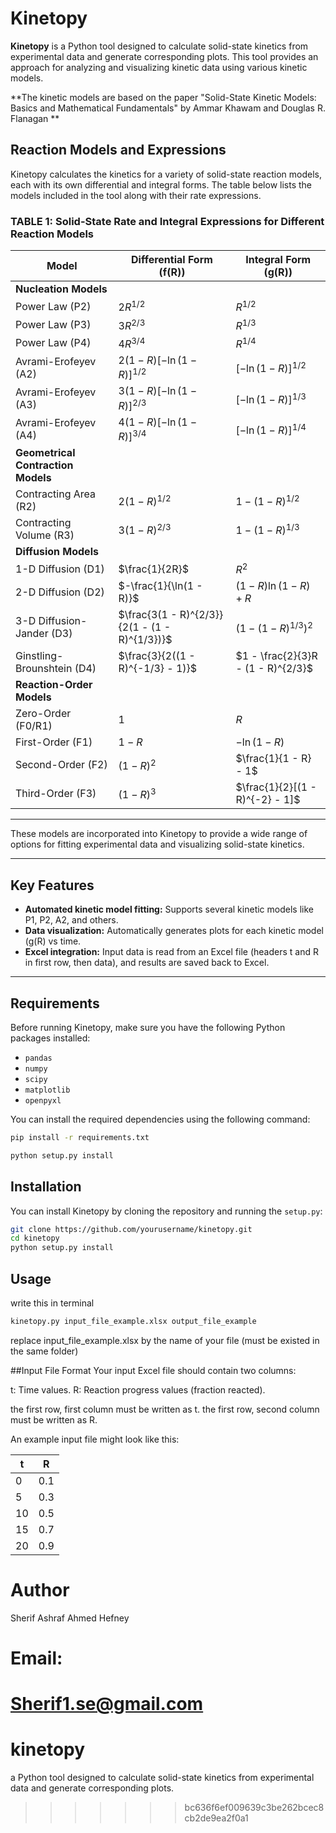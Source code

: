 # Kinetopy

**Kinetopy** is a Python tool designed to calculate solid-state kinetics from experimental data and generate corresponding plots. This tool provides an approach for analyzing and visualizing kinetic data using various kinetic models.

**The kinetic models are based on the paper "Solid-State Kinetic Models: Basics and Mathematical Fundamentals" by Ammar Khawam and Douglas R. Flanagan **

## Reaction Models and Expressions

Kinetopy calculates the kinetics for a variety of solid-state reaction models, each with its own differential and integral forms. The table below lists the models included in the tool along with their rate expressions.

### TABLE 1: Solid-State Rate and Integral Expressions for Different Reaction Models


| **Model**                         | **Differential Form (f(R))**                        | **Integral Form (g(R))**                             |
|-----------------------------------|-----------------------------------------------------|------------------------------------------------------|
| **Nucleation Models**             |                                                     |                                                      |
| Power Law (P2)                    | $2R^{1/2}$                                          | $R^{1/2}$                                            |
| Power Law (P3)                    | $3R^{2/3}$                                          | $R^{1/3}$                                            |
| Power Law (P4)                    | $4R^{3/4}$                                          | $R^{1/4}$                                            |
| Avrami-Erofeyev (A2)              | $2(1 - R)[-\ln(1 - R)]^{1/2}$                       | $[-\ln(1 - R)]^{1/2}$                                |
| Avrami-Erofeyev (A3)              | $3(1 - R)[-\ln(1 - R)]^{2/3}$                       | $[-\ln(1 - R)]^{1/3}$                                |
| Avrami-Erofeyev (A4)              | $4(1 - R)[-\ln(1 - R)]^{3/4}$                       | $[-\ln(1 - R)]^{1/4}$                                |
| **Geometrical Contraction Models**|                                                     |                                                      |
| Contracting Area (R2)             | $2(1 - R)^{1/2}$                                    | $1 - (1 - R)^{1/2}$                                  |
| Contracting Volume (R3)           | $3(1 - R)^{2/3}$                                    | $1 - (1 - R)^{1/3}$                                  |
| **Diffusion Models**              |                                                     |                                                      |
| 1-D Diffusion (D1)                | $\frac{1}{2R}$                                      | $R^2$                                                |
| 2-D Diffusion (D2)                | $-\frac{1}{\ln(1 - R)}$                             | $(1 - R)\ln(1 - R) + R$                              |
| 3-D Diffusion-Jander (D3)         | $\frac{3(1 - R)^{2/3}}{2(1 - (1 - R)^{1/3})}$     | $(1 - (1 - R)^{1/3})^2$                              |
| Ginstling-Brounshtein (D4)        | $\frac{3}{2((1 - R)^{-1/3} - 1)}$                  | $1 - \frac{2}{3}R - (1 - R)^{2/3}$                  |
| **Reaction-Order Models**         |                                                     |                                                      |
| Zero-Order (F0/R1)                | $1$                                                 | $R$                                                  |
| First-Order (F1)                  | $1 - R$                                            | $-\ln(1 - R)$                                        |
| Second-Order (F2)                 | $(1 - R)^2$                                        | $\frac{1}{1 - R} - 1$                                |
| Third-Order (F3)                  | $(1 - R)^3$                                        | $\frac{1}{2}[(1 - R)^{-2} - 1]$                      |


---

These models are incorporated into Kinetopy to provide a wide range of options for fitting experimental data and visualizing solid-state kinetics.


---

## Key Features
- **Automated kinetic model fitting:** Supports several kinetic models like P1, P2, A2, and others.
- **Data visualization:** Automatically generates plots for each kinetic model (g(R) vs time.
- **Excel integration:** Input data is read from an Excel file (headers t and R in first row, then data), and results are saved back to Excel.

---

## Requirements
Before running Kinetopy, make sure you have the following Python packages installed:
- `pandas`
- `numpy`
- `scipy`
- `matplotlib`
- `openpyxl`

You can install the required dependencies using the following command:

```bash
pip install -r requirements.txt

python setup.py install

```


## Installation

You can install Kinetopy by cloning the repository and running the `setup.py`:

```bash
git clone https://github.com/yourusername/kinetopy.git
cd kinetopy
python setup.py install
```
## Usage
write this in terminal

```bash
kinetopy.py input_file_example.xlsx output_file_example
```

replace input_file_example.xlsx by the name of your file (must be existed in the same folder)

##Input File Format
Your input Excel file should contain two columns:

t: Time values.
R: Reaction progress values (fraction reacted).

the first row, first column must be written as t.
the first row, second column must be written as R.

An example input file might look like this:


| **t** | **R** |
|-------|-------|
| 0     | 0.1   |
| 5     | 0.3   |
| 10    | 0.5   |
| 15    | 0.7   |
| 20    | 0.9   |


# Author

Sherif Ashraf Ahmed Hefney

# Email: 

Sherif1.se@gmail.com
=======
# kinetopy

a Python tool designed to calculate solid-state kinetics from experimental data and generate corresponding plots.
>>>>>>> bc636f6ef009639c3be262bcec8cb2de9ea2f0a1
